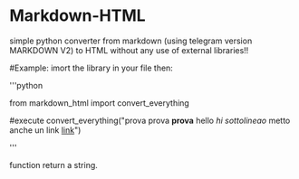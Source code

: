 # Markdown-HTML
simple python converter from markdown (using telegram version MARKDOWN V2) to HTML without any use of external libraries!!


#Example: 
imort the library in your file
then: 

'''python

  from markdown_html import convert_everything
  
  #execute convert_everything("prova prova __prova__ hello *hi* _sottolineao_ metto anche un link [link](www.fattiicazzitua.com)")


'''

function return a string.
